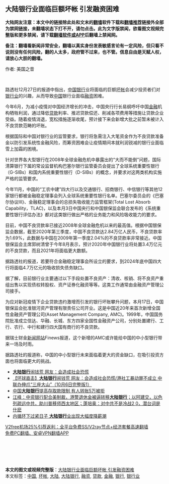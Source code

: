  <h2>大陆银行业面临巨额坏帐 引发融资困难</h2> <p class="notice"><b>大陆网友注意：本文中的链接除此处和文末的<a href="https://github.com/bannedbook/fanqiang" >翻墙</a>软件下载和<a href="https://github.com/killgcd/justmysocks/blob/master/README.md">翻墙推荐</a>链接外全部为禁网链接，未翻墙状态下打不开，请勿点击。此为文字版禁闻，欲看图文视频完整版和更多禁闻，请下载<a href="https://github.com/bannedbook/fanqiang">翻墙软件或APP</a>后翻墙上禁闻网。</p><p>备注：翻墙看新闻非常安全，翻墙以真实身份发表敏感言论有一定风险，但只看不说则没有任何风险，翻的人太多，政府管不过来，也不管。信息自由是天赋人权，请放心大胆的翻墙。</b></p>  <div class="entry"> <p>作者: 美国之音</p> <p></br></p> <p>路透社12月27日的报道中指出，<span class='wp_keywordlink_affiliate'><a href="https://www.bannedbook.org/" title="中国" target="_blank">中国</a></span><a href="https://www.bannedbook.org/bnews/tag/%e9%93%b6%e8%a1%8c/" class="st_tag internal_tag" rel="tag" title="标签 银行 下的日志">银行</a>业将面临的巨额<a href="https://www.bannedbook.org/bnews/tag/%E5%9D%8F%E5%B8%90/" class="st_tag internal_tag" rel="tag" title="标签 坏帐 下的日志">坏帐</a>会减少投资者们对<a href="https://www.bannedbook.org/bnews/tag/%E9%93%B6%E8%A1%8C%E4%B8%9A/" class="st_tag internal_tag" rel="tag" title="标签 银行业 下的日志">银行业</a>的兴趣，从而导致<a href="https://www.bannedbook.org/bnews/tag/%E4%B8%AD%E5%9B%BD/" class="st_tag internal_tag" rel="tag" title="标签 中国 下的日志">中国</a>银行业面临<a href="https://www.bannedbook.org/bnews/tag/%E8%9E%8D%E8%B5%84/" class="st_tag internal_tag" rel="tag" title="标签 融资 下的日志">融资</a>困难。</p> <p>今年6月，为减小疫情对中国经济增长的冲击，中国央行行长易纲呼吁中国<a href="https://www.bannedbook.org/bnews/tag/%E9%87%91%E8%9E%8D/" class="st_tag internal_tag" rel="tag" title="标签 金融 下的日志">金融</a>机构牺牲利润，通过降低<a href="https://www.bannedbook.org/bnews/tag/%E8%B4%B7%E6%AC%BE/" class="st_tag internal_tag" rel="tag" title="标签 贷款 下的日志">贷款</a>利率、推迟贷款偿还、削减各项费用等措施让贷款企业受益。随着疫情消退，宽松措施逐渐收尾，预计接下来会新增大批之前暂未被计入不良贷款范畴的坏账。</p>  <p>根据国际和中国对银行业的监管要求，银行将急需注入大笔资金作为不良贷款准备金以防引发系统性金融风险，而筹资困难会让疫情期间本就利润锐减的银行业面临雪上加霜的困境。</p> <p>针对世界各大型银行在2008年全球金融危机中暴露出的“大而不能倒”问题，国际清算银行下属的常设监督机构巴塞尔银行监管委员会提出了全球系统重要性银行（G-SIBs）和国内系统重要性银行（D-SIBs）的概念，并要求对这两类机构实施严格的监管要求。</p> <p>今年11月，中国的“工农中建”四大行以及交通银行、招商银行、中信银行等其他12家银行都被金融稳定理事会列入全球系统重要性银行名单。巴塞尔委员会的《巴塞尔协议Ⅲ》、金融稳定理事会的总损失吸收能力监管框架(Total Lost Absorb Capability，TLAC)，以及本月3日中国央行和中国银保监会联合发布的《系统重要性银行评估办法》都对这类银行做出严格的业务能力和风险吸收能力的要求。</p> <p>目前，中国不良贷款率已接近2008年全球金融危机以来的最高值。根据中国银保监会数据，截至2020年第三季度，中国不良贷款达2.84万亿人民币，不良贷款率为1.69%，此数据与中国在2009年第一季度2.04%的不良贷款率非常接近。中国银保监会主席郭树清曾于今年8月表示，预计2020年中国银行业将处置3.4万亿元的不良贷款，而且2021年将面临更大数额。</p>  <p>据路透社的报道，若要符合金融稳定理事会所设立的要求，到2024年底中国四大行将面临4.7万亿元的吸收损失债务缺口。</p> <p>据了解，目前银行业主要通过以下手段处置不良资产：清收、核销、将不良资产重组出售以实现债权转股权、资产证券化融资等等。这类工作通常由金融资产管理公司接手。</p> <p>为应对新冠疫情下企业贷款违约激增而引发的银行坏账攀升问题，本月17日，中国银保监会批准银河资产管理有限责任公司开业。这是中国近20年来首次新增全国性金融资产管理公司(Asset Management Company, AMC)。1999年，中国国务院批准成立信达、华融、长城、东方四家全国性金融资产公司，分别处置建行、工行、农行、中行和建行四大国有商行的不良贷款。</p> <p>据瑞士财金<span class='wp_keywordlink_affiliate'><a href="https://www.bannedbook.org/" title="新闻网站">新闻网站</a></span>Finews报道，这个新增的AMC或许能给中国的中小型银行带来一场及时雨。</p>  <p>据路透社的报道称，中国的中小型银行未来面临着更大的资金缺口，在吸引投资方面也将面临更大的挑战。</p> <ul class='op-related-articles' title='相关阅读'> <li><a href='https://www.bannedbook.org/bnews/bannedvideo/20201007/1409409.html' target='_blank'><b>大陆银行</b>闹钱荒 网友：会造成社会恐慌</a></li> <li><a href='https://www.bannedbook.org/bnews/bannedvideo/20201006/1409163.html' target='_blank'>【环球直击】<b>大陆银行</b>闹钱荒 网友：会造成社会恐慌/港社工暴动罪不成立 中联办伸爪“三座大山”（10月6日完整版1）</a></li> <li><a href='https://www.bannedbook.org/bnews/comments/20201002/1406701.html' target='_blank'>中国<b>大陆银行</b>提高存取款限制 有人转账5万被拒</a></li> <li><a href='https://www.bannedbook.org/bnews/cbnews/20200814/1380038.html' target='_blank'>江峰：中资银行配合美制裁，港警退休金被逼转移<b>大陆银行</b>；以阿建交，以色列疏远中共，助川普移师西太地区；蓬培奥：对中共不是冷战2 0，潜台词是什麽</a></li> <li><a href='https://www.bannedbook.org/bnews/topimagenews/20200807/1375875.html' target='_blank'>内循环下过紧日子 <b>大陆银行</b>业出现大幅度降薪潮</a></li> </ul> <p class="texttj"> <a href="https://www.bannedbook.org/forum23/topic22702.html" target="_blank">V2free机场25%引荐返利：全平台免费SS/V2ray节点+经济套餐高速翻墙</a><br/> <a href="https://github.com/bannedbook/fanqiang/wiki/%E7%A6%81%E9%97%BB%E7%BD%91%E5%AE%89%E5%8D%93%E7%BF%BB%E5%A2%99%E6%96%B0%E9%97%BBAPP" target="_blank">免费PC翻墙、安卓VPN翻墙APP</a></p><p></br></br><br /> </br></p><a name='sharetosocial'></a>       <div><b>本文的图文或视频完整版</b>：<a href='https://www.bannedbook.org/bnews/comments/20201229/1457326.html'>大陆银行业面临巨额坏帐 引发融资困难</a></div>  </div><!--END ENTRY--> <div class="postfooter"> <div>本文标签：<a href="https://www.bannedbook.org/bnews/tag/%E4%B8%AD%E5%9B%BD/" rel="tag">中国</a>, <a href="https://www.bannedbook.org/bnews/tag/%E5%9D%8F%E5%B8%90/" rel="tag">坏帐</a>, <a href="https://www.bannedbook.org/bnews/tag/%e5%a4%a7%e9%99%86/" rel="tag">大陆</a>, <a href="https://www.bannedbook.org/bnews/tag/%E5%A4%A7%E9%99%86%E9%93%B6%E8%A1%8C/" rel="tag">大陆银行</a>, <a href="https://www.bannedbook.org/bnews/tag/%E8%9E%8D%E8%B5%84/" rel="tag">融资</a>, <a href="https://www.bannedbook.org/bnews/tag/%E8%B4%B7%E6%AC%BE/" rel="tag">贷款</a>, <a href="https://www.bannedbook.org/bnews/tag/%E9%87%91%E8%9E%8D/" rel="tag">金融</a>, <a href="https://www.bannedbook.org/bnews/tag/%e9%93%b6%e8%a1%8c/" rel="tag">银行</a>, <a href="https://www.bannedbook.org/bnews/tag/%E9%93%B6%E8%A1%8C%E4%B8%9A/" rel="tag">银行业</a></div>  </div><!--END POSTFOOTER--> 